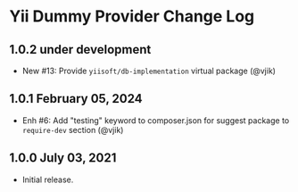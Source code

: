 # Yii Dummy Provider Change Log

## 1.0.2 under development

- New #13: Provide `yiisoft/db-implementation` virtual package (@vjik)

## 1.0.1 February 05, 2024

- Enh #6: Add "testing" keyword to composer.json for suggest package to `require-dev` section (@vjik)

## 1.0.0 July 03, 2021

- Initial release.
